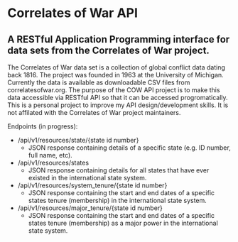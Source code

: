 # Correlates of War API

## A RESTful Application Programming interface for data sets from the Correlates of War project.

The Correlates of War data set is a collection of global conflict data dating back 1816. The project was founded in 1963 at the University of Michigan. Currently the data is available as downloadable CSV files from correlatesofwar.org. The purpose of the COW API project is to make this data accessible via RESTful API so that it can be accessed progromatically. This is a personal project to improve my API design/development skills. It is not affilated with the Correlates of War project maintainers.

Endpoints (in progress):
* /api/v1/resources/state/{state id number}
  * JSON response containing details of a specific state (e.g. ID number, full name, etc).
* /api/v1/resources/states
  * JSON response containing details for all states that have ever existed in the international state system.
* /api/v1/resources/system_tenure/{state id number}
  * JSON response containing the start and end dates of a specific states tenure (membership) in the international state system.
* /api/v1/resources/major_tenure/{state id number}
  * JSON response containing the start and end dates of a specific states tenure (membership) as a major power in the international state system.